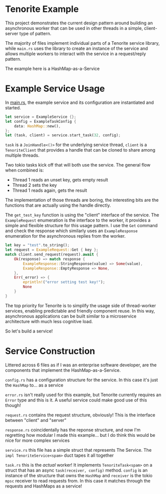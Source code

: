 # Tenorite Example

This project demonstrates the current design pattern around building an asynchronous worker that can be used in other threads in a simple, client-server type of pattern.

The majority of files implement individual parts of a Tenorite service library, while `main.rs` uses the library to create an instance of the service and allows multiple workers to interact with the service in a request/reply pattern.

The example here is a HashMap-as-a-Service

# Example Service Usage

In [main.rs](main.rs), the example service and its configuration are instantiated and started.

```rust
let service = ExampleService {};
let config = ExampleTaskConfig {
    data: HashMap::new(),
};
let (task, client) = service.start_task(32, config);
```

`task` is a `JoinHandle<()>` for the underlying service thread, `client` is a `TenoriteClient` that provides a handle that can be cloned to share among multiple threads.

Two tokio tasks kick off that will both use the service. The general flow when combined is:

* Thread 1 reads an unset key, gets empty result
* Thread 2 sets the key
* Thread 1 reads again, gets the result

The implementation of those threads are boring, the interesting bits are the functions that are actually using the handle directly.

The `get_test_key` function is using the "client" interface of the service. The `ExampleRequest` enumeration is the interface to the worker, it provides a simple and flexible structure for this usage pattern. I use the `Get` command and check the response which similarly uses an `ExampleResponse` enumeration for the asynchronous replies from the worker.

```rust
let key = "test".to_string();
let request = ExampleRequest::Get { key };
match client.send_request(request).await {
    Ok(response) => match response {
        ExampleResponse::StringResponse(value) => Some(value),
        ExampleResponse::EmptyResponse => None,
    },
    Err(_error) => {
        eprintln!("error setting test key!");
        None
    }
}
```

The top priority for Tenorite is to simplify the usage side of thread-worker services, enabling predictable and friendly component reuse. In this way, asynchronous applications can be built similar to a microservice architecture with much less cognitive load.

So let's build a service!

# Service Construction

Littered across 6 files as if I was an enterprise software developer, are the components that implement the HashMap-as-a-Service.

`config.rs` has a configuration structure for the service. In this case it's just the `HashMap` to... as a service

`error.rs` isn't really used for this example, but Tenorite currently requires an `Error` type and this is it. A useful service could make good use of this though!

`request.rs` contains the request structure, obviously! This is the interface between "client" and "server"

`response.rs` coincidentally has the reponse structure, and now I'm regretting how modular I made this example... but I do think this would be nice for more complex services

`service.rs` this file has a simple struct that represents The Service. The `impl TenoriteService<spam>` duct tapes it all together

`task.rs` this is the *actual* worker! It implements `TenoriteTask<spam>` on a struct that has an async `task(receiver, config)` method. `config` is an instance of the structure that owns the `HashMap` and `receiver` is the tokio `mpsc` receiver to read requests from. In this case it matches through the requests and HashMaps as a service!